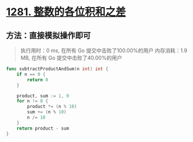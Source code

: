 # [1281. 整数的各位积和之差](https://leetcode-cn.com/problems/subtract-the-product-and-sum-of-digits-of-an-integer/)

## 方法：直接模拟操作即可

>执行用时：0 ms, 在所有 Go 提交中击败了100.00%的用户
>		内存消耗：1.9 MB, 在所有 Go 提交中击败了40.00%的用户


```go
func subtractProductAndSum(n int) int {
	if n == 0 {
		return 0
	}

	product, sum := 1, 0
	for n != 0 {
		product *= (n % 10)
		sum += (n % 10)
		n /= 10
	}
	return product - sum
}
```

